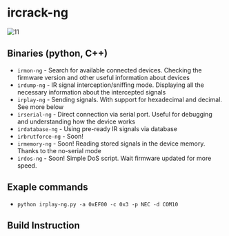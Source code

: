 # ircrack-ng

![11](https://github.com/Naster17/ircrack-ng/assets/62520991/7d0313cb-9eb1-4b3e-9d7d-608136b41cf8)

## Binaries (python, C++)
- ```irmon-ng``` - Search for available connected devices. Checking the firmware version and other useful information about devices
- ```irdump-ng``` - IR signal interception/sniffing mode. Displaying all the necessary information about the intercepted signals
- ```irplay-ng``` - Sending signals. With support for hexadecimal and decimal. See more below
- ```irserial-ng``` - Direct connection via serial port. Useful for debugging and understanding how the device works
- ```irdatabase-ng``` - Using pre-ready IR signals via database
- ```irbrutforce-ng``` - Soon!
- ```irmemory-ng``` - Soon! Reading stored signals in the device memory. Thanks to the no-serial mode
- ```irdos-ng``` - Soon! Simple DoS script. Wait firmware updated for more speed.

## Exaple commands
- ```python irplay-ng.py -a 0xEF00 -c 0x3 -p NEC -d COM10```

## Build Instruction

